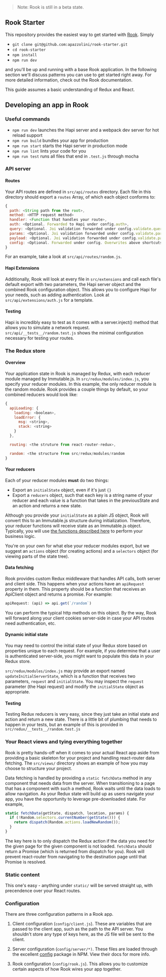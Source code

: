 > Note: Rook is still in a beta state.

## Rook Starter

This repository provides the easiest way to get started with [Rook](https://github.com/apazzolini/rook). Simply

- `git clone git@github.com:apazzolini/rook-starter.git`
- `cd rook-starter`
- `npm install`
- `npm run dev`

and you'll be up and running with a base Rook application. In the following section we'll discuss patterns you can use to get started right away. For more detailed information, check out the Rook documentation.

This guide assumes a basic understanding of Redux and React.

## Developing an app in Rook

### Useful commands

- `npm run dev` launches the Hapi server and a webpack dev server for hot reload support
- `npm run build` bundles your app for production
- `npm run start` starts the Hapi server in production mode
- `npm run lint` lints your code for you
- `npm run test` runs all files that end in `.test.js` through mocha

### API server

#### Routes

Your API routes are defined in `src/api/routes` directory. Each file in this directory should export a `routes` Array, of which each object conforms to:

```js
{
  path: <String path from the root>, 
  method: <HTTP request method>
  handler: <Function that handles your route>,
  auth: <Optional. Forwarded to Hapi under config.auth>,
  query: <Optional. Joi validation forwarded under config.validate.query>,
  params: <Optional. Joi validation forwarded under config.validate.params>,
  payload: <Optional. Joi validation forwarded under config.validate.payload>,
  config: <Optional. Forwarded under config. Overwrites above shortcuts>
}
```

For an example, take a look at `src/api/routes/random.js`.

#### Hapi Extensions

Additionally, Rook will look at every file in `src/extensions` and call each file's default export with two parameters, the Hapi server object and the combined Rook configuration object. This allows you to configure Hapi for your needs, such as adding authentication. Look at `src/api/extensions/auth.js` for a template.

#### Testing

Hapi is incredibly easy to test as it comes with a server.inject() method that allows you to simulate a network request. `src/api/__tests__/random.test.js` shows the minimal configuration necessary for testing your routes.

### The Redux store

#### Overview

Your application state in Rook is managed by Redux, with each reducer module managed by Immutable.js. In `src/redux/modules/index.js`, you specify your reducer modules. In this example, the only reducer module is the random module. Rook provides a couple things by default, so your combined reducers would look like:

```js
{
  apiLoading: {
    loading: <boolean>,
    loadError: {
      msg: <string>,
      stack: <string>
    }
  },

  routing: <the struture from react-router-redux>,

  random: <the structure from src/redux/modules/random
}
```

#### Your reducers

Each of your reducer modules **must** do two things:

- Export an `initialState` object, even if it's just `{}`
- Export a `reducers` object, such that each key is a string name of your reducer and each value is a function that takes in the previousState and an action and returns a new state.

Although you provide your `initialState` as a plain JS object, Rook will convert this to an Immutable.js structure during initialization. Therefore, your reducer functions will receive state as an Immutable.js object. Typically, you will use [the functions described here](https://facebook.github.io/immutable-js/docs/#/Map) to perform your business logic.

You're on your own for what else your reducer modules export, but we suggest an `actions` object (for creating actions) and a `selectors` object (for viewing parts of the state tree).

#### Data fetching

Rook provides custom Redux middleware that handles API calls, both server and client side. This happens when your actions have an `apiRequest` property in them. This property should be a function that receives an ApiClient object and returns a promise. For example:

```js
apiRequest: (api) => api.get(`/random`)
```

You can perform the typical http methods on this object. By the way, Rook will forward along your client cookies server-side in case your API routes need authentication, etc.

#### Dynamic initial state

You may need to control the initial state of your Redux store based on properties unique to each request. For example, if you determine that a user is authenticated server-side, you might want to populate this data in your Redux store.

`src/redux/modules/index.js` may provide an export named `updateInitialServerState`, which is a function that receives two parameters, `request` and `initialState`. You may inspect the `request` parameter (the Hapi request) and modify the `initialState` object as appropriate.

#### Testing

Testing Redux reducers is very easy, since they just take an initial state and action and return a new state. There is a little bit of plumbing that needs to happen in your tests, but an example of this is provided in `src/redux/__tests__/random.test.js`

### Your React views and tying everything together

Rook is pretty hands-off when it comes to your actual React app aside from providing a basic skeleton for your project and handling react-router data fetching. The `src/views/` directory shows an example of how you may choose to structure your project.

Data fetching is handled by providing a `static fetchData` method in any component that needs data from the server. When transitioning to a page that has a component with such a method, Rook waits until the data loads to allow navigation. As your Redux state will build up as users navigate your app, you have the opportunity to leverage pre-downloaded state. For example,

```js
static fetchData(getState, dispatch, location, params) {
  if (!Random.selectors.currentNumber(getState())) {
    return dispatch(Random.actions.loadNewRandom());
  }
}
```

The key here is to only dispatch the Redux action if the data you need for the given page for the given component is not loaded. `fetchData` should return a Promise (which is returned from dispatch for you). Rook will prevent react-router from navigating to the destination page until that Promise is resolved.

### Static content

This one's easy - anything under `static/` will be served straight up, with precendence over your React routes.

### Configuration

There are three configuration patterns in a Rook app.

1. Client configuration (`config/client.js`). These are variables that are passed to the client app, such as the path to the API server. You shouldn't store any type of keys here, as the JS file will be sent to the client. 

1. Server configuration (`config/server/*)`. These files are loaded through the excellent [config](https://www.npmjs.com/package/config) package in NPM. View their docs for more info.

1. Rook configuration (`config/rook.js`). This allows you to customize certain aspects of how Rook wires your app together.
